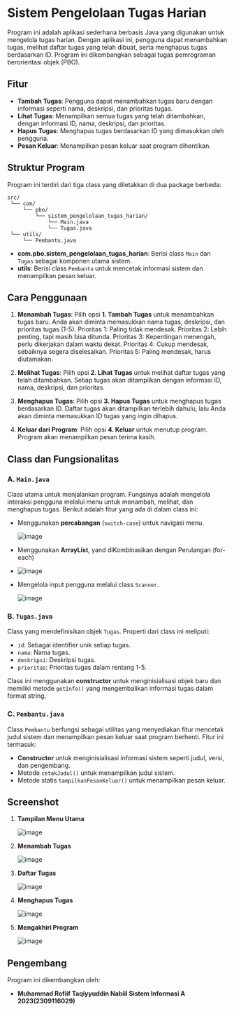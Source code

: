 # Sistem Pengelolaan Tugas Harian

Program ini adalah aplikasi sederhana berbasis Java yang digunakan untuk mengelola tugas harian. Dengan aplikasi ini, pengguna dapat menambahkan tugas, melihat daftar tugas yang telah dibuat, serta menghapus tugas berdasarkan ID. Program ini dikembangkan sebagai tugas pemrograman berorientasi objek (PBO).

## Fitur

- **Tambah Tugas**: Pengguna dapat menambahkan tugas baru dengan informasi seperti nama, deskripsi, dan prioritas tugas.
- **Lihat Tugas**: Menampilkan semua tugas yang telah ditambahkan, dengan informasi ID, nama, deskripsi, dan prioritas.
- **Hapus Tugas**: Menghapus tugas berdasarkan ID yang dimasukkan oleh pengguna.
- **Pesan Keluar**: Menampilkan pesan keluar saat program dihentikan.

## Struktur Program

Program ini terdiri dari tiga class yang diletakkan di dua package berbeda:

```
src/
 └── com/
     └── pbo/
         └── sistem_pengelolaan_tugas_harian/
             └── Main.java
             └── Tugas.java
 └── utils/
     └── Pembantu.java
```

- **com.pbo.sistem_pengelolaan_tugas_harian**: Berisi class `Main` dan `Tugas` sebagai komponen utama sistem.
- **utils**: Berisi class `Pembantu` untuk mencetak informasi sistem dan menampilkan pesan keluar.

## Cara Penggunaan

1. **Menambah Tugas**:
   Pilih opsi **1. Tambah Tugas** untuk menambahkan tugas baru. Anda akan diminta memasukkan nama tugas, deskripsi, dan prioritas tugas (1-5).
   Prioritas 1: Paling tidak mendesak.
   Prioritas 2: Lebih penting, tapi masih bisa ditunda.
   Prioritas 3: Kepentingan menengah, perlu dikerjakan dalam waktu dekat.
   Prioritas 4: Cukup mendesak, sebaiknya segera diselesaikan.
   Prioritas 5: Paling mendesak, harus diutamakan.

3. **Melihat Tugas**:
   Pilih opsi **2. Lihat Tugas** untuk melihat daftar tugas yang telah ditambahkan. Setiap tugas akan ditampilkan dengan informasi ID, nama, deskripsi, dan prioritas.

4. **Menghapus Tugas**:
   Pilih opsi **3. Hapus Tugas** untuk menghapus tugas berdasarkan ID. Daftar tugas akan ditampilkan terlebih dahulu, lalu Anda akan diminta memasukkan ID tugas yang ingin dihapus.

5. **Keluar dari Program**:
   Pilih opsi **4. Keluar** untuk menutup program. Program akan menampilkan pesan terima kasih.


## Class dan Fungsionalitas

### A. `Main.java`

Class utama untuk menjalankan program. Fungsinya adalah mengelola interaksi pengguna melalui menu untuk menambah, melihat, dan menghapus tugas. Berikut adalah fitur yang ada di dalam class ini:

- Menggunakan **percabangan** (`switch-case`) untuk navigasi menu.

  ![image](https://github.com/user-attachments/assets/6b5741d9-2358-4ec5-8b0e-29acc15d7d3f)

- Menggunakan **ArrayList**, yand diKombinasikan dengan Perulangan (for-each)
  
- ![image](https://github.com/user-attachments/assets/70a3f551-a0ed-4bde-80e2-50daada48c1b)

- Mengelola input pengguna melalui class `Scanner`.

  ![image](https://github.com/user-attachments/assets/045bed0a-876e-4a0d-ab20-da835bd2229d)


### B. `Tugas.java`

Class yang mendefinisikan objek `Tugas`. Properti dari class ini meliputi:

- `id`: Sebagai identifier unik setiap tugas.
- `nama`: Nama tugas.
- `deskripsi`: Deskripsi tugas.
- `prioritas`: Prioritas tugas dalam rentang 1-5.

Class ini menggunakan **constructor** untuk menginisialisasi objek baru dan memiliki metode `getInfo()` yang mengembalikan informasi tugas dalam format string.

### C. `Pembantu.java`

Class `Pembantu` berfungsi sebagai utilitas yang menyediakan fitur mencetak judul sistem dan menampilkan pesan keluar saat program berhenti. Fitur ini termasuk:

- **Constructor** untuk menginisialisasi informasi sistem seperti judul, versi, dan pengembang.
- Metode `cetakJudul()` untuk menampilkan judul sistem.
- Metode statis `tampilkanPesanKeluar()` untuk menampilkan pesan keluar.

## Screenshot

1. **Tampilan Menu Utama**  

   ![image](https://github.com/user-attachments/assets/8efbd7cf-7907-4f48-8f43-ef15e45341b2)

2. **Menambah Tugas**
   
   ![image](https://github.com/user-attachments/assets/9c044d33-9d11-402c-a174-dd4706c6959f)

4. **Daftar Tugas**
    
   ![image](https://github.com/user-attachments/assets/a310e89d-0bbf-4a95-863a-0d922cf3d3b4)

6. **Menghapus Tugas**
   
   ![image](https://github.com/user-attachments/assets/61238c8b-0bf4-49f8-9ee2-199ad96ed1d7)

7. **Mengakhiri Program**

   ![image](https://github.com/user-attachments/assets/87ed1d98-6b1b-4132-9cc0-fab24f7ec358)

## Pengembang

Program ini dikembangkan oleh:
- **Muhammad Rofiif Taqiyyuddin Nabiil Sistem Informasi A 2023(2309116029)**


